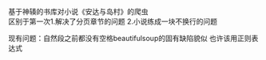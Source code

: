 基于神辏的书库对小说《安达与岛村》的爬虫                                                                                             
区别于第一次1.解决了分页章节的问题
            2.小说练成一块不换行的问题

现有问题：自然段之前都没有空格beautifulsoup的固有缺陷貌似
          也许该用正则表达式
